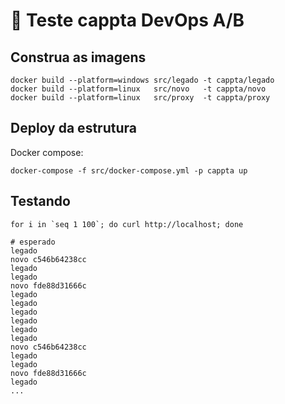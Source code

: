 # 🐳 Teste cappta DevOps A/B

## Construa as imagens

```
docker build --platform=windows src/legado -t cappta/legado
docker build --platform=linux   src/novo   -t cappta/novo
docker build --platform=linux   src/proxy  -t cappta/proxy
```

## Deploy da estrutura

Docker compose:
```
docker-compose -f src/docker-compose.yml -p cappta up
```

## Testando

```
for i in `seq 1 100`; do curl http://localhost; done

# esperado
legado
novo c546b64238cc
legado
legado
novo fde88d31666c
legado
legado
legado
legado
legado
legado
novo c546b64238cc
legado
legado
novo fde88d31666c
legado
...
```